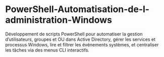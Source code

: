# PowerShell-Automatisation-de-l-administration-Windows
Développement de scripts PowerShell pour automatiser la gestion d’utilisateurs, groupes et OU dans Active Directory, gérer les services et processus Windows, lire et filtrer les événements systèmes, et centraliser les tâches via des menus CLI interactifs.
